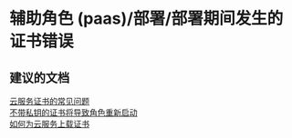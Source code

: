 <properties
    pageTitle="worker role (paas)/Deployment/Certificate Error During Deployment"
    description="辅助角色 (paas)/部署/部署期间发生的证书错误"
    service="microsoft.classiccompute"
    resource="domainnames"
    authors="ChiragPavecha"
    displayOrder=""
    selfHelpType="generic"
    supportTopicIds="32565475"
    resourceTags=""
    productPesIds="13185"
    cloudEnvironments="public"
/>


# <a name="worker-role-paasdeploymentcertificate-error-during-deployment"></a>辅助角色 (paas)/部署/部署期间发生的证书错误

## <a name="recommended-documents"></a>**建议的文档**
[云服务证书的常见问题](https://docs.microsoft.com/azure/cloud-services/cloud-services-faq#certificates)<br>
[不带私钥的证书将导致角色重新启动](https://docs.microsoft.com/azure/cloud-services/cloud-services-troubleshoot-common-issues-which-cause-roles-recycle#exported-certificate-does-not-include-private-key)<br>
[如何为云服务上载证书](https://docs.microsoft.com/azure/cloud-services/cloud-services-how-to-create-deploy#how-to-upload-a-certificate-for-a-cloud-service)



<!--HONumber=Feb17_HO1-->


